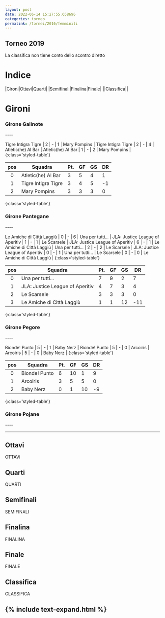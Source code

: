```yaml
---
layout: post
date: 2022-06-14 15:27:55.658696
categories: torneo
permalink: /tornei/2016/femminili
---
```

<link rel="stylesheet" href="../../assets/style.css">

## Torneo 2019 ##
La classifica non tiene conto dello scontro diretto

# Indice #

|<a href="#gironi">Gironi</a>|<a href="#ottavi">Ottavi</a>|<a href="#quarti">Quarti</a>|
|<a href="#semifinali">Semifinali</a>|<a href="#finalina">Finalina</a>|<a href="#finale">Finale</a>|
||<a href="#classifica">Classifica</a>||

# Gironi #

<h3>Girone Galinote</h3>
----



Tigre Intigra Tigre | 2 | - | 1 | Mary Pompins |
Tigre Intigra Tigre | 2 | - | 4 | Atletic(he) Al Bar |
Atletic(he) Al Bar | 1 | - | 2 | Mary Pompins |
{:class='styled-table'}

|**pos**|**Squadra**|**Pt.**|**GF**|**GS**|**DR**|
|:-----:|-----------|-------|------|------|------|
0| Atletic(he) Al Bar | 3 | 5 | 4 | 1 |
1| Tigre Intigra Tigre | 3 | 4 | 5 | -1 |
2| Mary Pompins | 3 | 3 | 3 | 0 |
{:class='styled-table'}

<h3>Girone Pantegane</h3>
----



Le Amiche di Città Laggiù | 0 | - | 6 | Una per tutti... |
JLA: Justice League of Aperitiv | 1 | - | 1 | Le Scarsele |
JLA: Justice League of Aperitiv | 6 | - | 1 | Le Amiche di Città Laggiù |
Una per tutti... | 2 | - | 2 | Le Scarsele |
JLA: Justice League of Aperitiv | 0 | - | 1 | Una per tutti... |
Le Scarsele | 0 | - | 0 | Le Amiche di Città Laggiù |
{:class='styled-table'}

|**pos**|**Squadra**|**Pt.**|**GF**|**GS**|**DR**|
|:-----:|-----------|-------|------|------|------|
0| Una per tutti... | 7 | 9 | 2 | 7 |
1| JLA: Justice League of Aperitiv | 4 | 7 | 3 | 4 |
2| Le Scarsele | 3 | 3 | 3 | 0 |
3| Le Amiche di Città Laggiù | 1 | 1 | 12 | -11 |
{:class='styled-table'}

<h3>Girone Pegore</h3>
----



Bionde! Punto | 5 | - | 1 | Baby Nerz |
Bionde! Punto | 5 | - | 0 | Arcoiris |
Arcoiris | 5 | - | 0 | Baby Nerz |
{:class='styled-table'}

|**pos**|**Squadra**|**Pt.**|**GF**|**GS**|**DR**|
|:-----:|-----------|-------|------|------|------|
0| Bionde! Punto | 6 | 10 | 1 | 9 |
1| Arcoiris | 3 | 5 | 5 | 0 |
2| Baby Nerz | 0 | 1 | 10 | -9 |
{:class='styled-table'}

<h3>Girone Pojane</h3>
----








----
## Ottavi ##

OTTAVI

## Quarti ##

QUARTI

## Semifinali ##

SEMIFINALI

## Finalina ##

FINALINA

## Finale ##

FINALE

## Classifica ##

CLASSIFICA

{% include text-expand.html %}
---